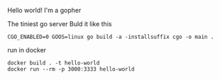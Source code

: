 Hello world! I'm a gopher

The tiniest go server
Buld it like this

```
CGO_ENABLED=0 GOOS=linux go build -a -installsuffix cgo -o main .
```
run in docker

```
docker build . -t hello-world
docker run --rm -p 3000:3333 hello-world
```
